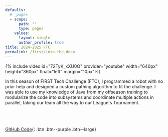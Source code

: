 ```yaml
---
defaults:
  # _pages
  - scope:
      path: ""
      type: pages
    values:
      layout: single
      author_profile: true
title: 2024-2025 FTC
permalink: /first/into-the-deep
---
```


{% include video id="72TyK_xXU0Q" provider="youtube" width="640px" height="360px" float="left" margin="10px"%}

In this season of FIRST Tech Challenge (FTC), I programmed a robot with no prior help and designed a custom pathing algorithm to fit the challenge. I was able to use my knowledge of Java from my offseason training to modularize the code into subsystems and coordinate multiple actions in parallel, taking our team all the way to our League's Tournament.
<br><br><br><br><br>
[GitHub Code](https://github.com/itkan-robotics/FTC_IntoTheDeep/tree/21330){: .btn .btn--purple .btn--large}